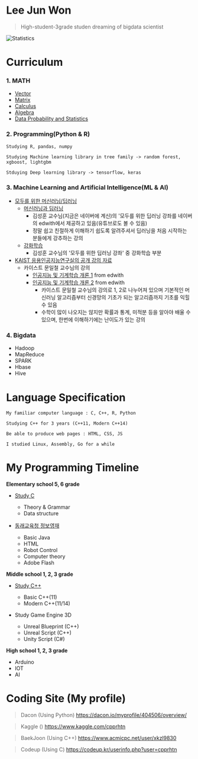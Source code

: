 # Lee Jun Won

> High-student-3grade studen dreaming of bigdata scientist

![Statistics](https://github-readme-stats.vercel.app/api?username=cpprhtn&show_icons=true)

# **Curriculum**
### 1. MATH
- [Vector](https://www.mathsisfun.com/algebra/vectors.html)
- [Matrix](https://www.mathsisfun.com/algebra/matrix-introduction.html)
- [Calculus](https://www.mathsisfun.com/calculus/index.html)
- [Algebra](https://www.mathsisfun.com/algebra/index-college.html)
- [Data Probability and Statistics](https://www.mathsisfun.com/data/index.html)

### 2. Programming(Python & R)
```
Studying R, pandas, numpy  

Studying Machine learning library in tree family -> random forest, xgboost, lightgbm

Stduying Deep learning library -> tensorflow, keras
```

### 3. Machine Learning and Artificial Intelligence(ML & AI)
- [모두를 위한 머신러닝/딥러닝](https://hunkim.github.io/ml/)
  - [머신러닝과 딥러닝](http://www.edwith.org/others26)
    - 김성훈 교수님(지금은 네이버에 계신)의 '모두를 위한 딥러닝 강좌를 네이버의 edwith에서 제공하고 있음(유튜브로도 볼 수 있음)
    - 정말 쉽고 친절하게 이해하기 쉽도록 알려주셔서 딥러닝을 처음 시작하는 분들에게 강추하는 강의
  - [강화학습](http://www.edwith.org/others27)
    - 김성훈 교수님의 '모두를 위한 딥러닝 강좌' 중 강화학습 부분
- [KAIST 응용인공지능연구실의 공개 강의 자료](https://www.youtube.com/channel/UC9caTTXVw19PtY07es58NDg)
  - 카이스트 문일철 교수님의 강의
    - [인공지능 및 기계학습 개론 1](http://www.edwith.org/machinelearning1_17) from edwith
    - [인공지능 및 기계학습 개론 2](http://www.edwith.org/machinelearning2__17) from edwith
      - 카이스트 문일철 교수님의 강의로 1, 2로 나누어져 있으며 기본적인 머신러닝 알고리즘부터 신경망의 기초가 되는 알고리즘까지 기초를 익힐 수 있음
      - 수학이 많이 나오지는 않지만 확률과 통계, 미적분 등을 알아야 배울 수 있으며, 한번에 이해하기에는 난이도가 있는 강의

### 4. Bigdata
- Hadoop
- MapReduce
- SPARK
- Hbase
- Hive

# Language Specification

```
My familiar computer language : C, C++, R, Python

Studying C++ for 3 years (C++11, Modern C++14)

Be able to produce web pages : HTML, CSS, JS

I studied Linux, Assembly, Go for a while
```

# My Programming Timeline
**Elementary school 5, 6 grade**

- [Study C](https://github.com/cpprhtn/Learning_C)
  - Theory & Grammar
  - Data structure


- [동래교육청 정보영재](https://github.com/cpprhtn/Informational_Education_Institute_for_Gifted)
  - Basic Java
  - HTML
  - Robot Control
  - Computer theory
  - Adobe Flash



**Middle school 1, 2, 3 grade**

- [Study C++](https://github.com/cpprhtn/Cpp_BaekJoon)
  - Basic C++(11)
  - Modern C++(11/14)


- Study Game Engine 3D
  - Unreal Blueprint (C++)
  - Unreal Script    (C++)
  - Unity Script     (C#)



**High school 1, 2, 3 grade**

- Arduino
- IOT
- AI

# Coding Site (My profile)
> Dacon (Using Python)
https://dacon.io/myprofile/404506/overview/

> Kaggle ()
https://www.kaggle.com/cpprhtn

> BaekJoon (Using C++)
https://www.acmicpc.net/user/xkzl9830

> Codeup (Using C)
https://codeup.kr/userinfo.php?user=cpprhtn
